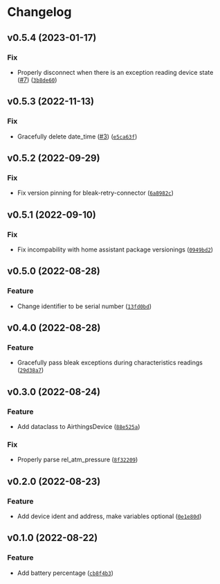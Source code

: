 # Changelog

<!--next-version-placeholder-->

## v0.5.4 (2023-01-17)
### Fix
* Properly disconnect when there is an exception reading device state ([#7](https://github.com/vincegio/airthings-ble/issues/7)) ([`3b8de60`](https://github.com/vincegio/airthings-ble/commit/3b8de60b7a13a5a174819404b9b51f66674847a5))

## v0.5.3 (2022-11-13)
### Fix
* Gracefully delete date_time ([#3](https://github.com/vincegio/airthings-ble/issues/3)) ([`e5ca63f`](https://github.com/vincegio/airthings-ble/commit/e5ca63f75044e4cb6f31d6b1ed55d2154f9acaa2))

## v0.5.2 (2022-09-29)
### Fix
* Fix version pinning for bleak-retry-connector ([`6a8982c`](https://github.com/vincegio/airthings-ble/commit/6a8982c87cfcfb37b8ea1f9bad878444cc025c0a))

## v0.5.1 (2022-09-10)
### Fix
* Fix incompability with home assistant package versionings ([`0949bd2`](https://github.com/vincegio/airthings-ble/commit/0949bd28c7495264be55da4b9f1997cae2b391e5))

## v0.5.0 (2022-08-28)
### Feature
* Change identifier to be serial number ([`13fd0bd`](https://github.com/vincegio/airthings-ble/commit/13fd0bda1bd544b8a3c7d39baa187d5b7127599a))

## v0.4.0 (2022-08-28)
### Feature
* Gracefully pass bleak exceptions during characteristics readings ([`29d38a7`](https://github.com/vincegio/airthings-ble/commit/29d38a754b0ad8a2390d7d17b626061e29f135ba))

## v0.3.0 (2022-08-24)
### Feature
* Add dataclass to AirthingsDevice ([`88e525a`](https://github.com/vincegio/airthings-ble/commit/88e525ae9e00ce707f316785538aedc0d7b9dcaa))

### Fix
* Properly parse rel_atm_pressure ([`8f32209`](https://github.com/vincegio/airthings-ble/commit/8f3220948e2e74f7957890c81ada04aa9925c196))

## v0.2.0 (2022-08-23)
### Feature
* Add device ident and address, make variables optional ([`0e1e80d`](https://github.com/vincegio/airthings-ble/commit/0e1e80d78c1a400c773e37d3982614d3c246b607))

## v0.1.0 (2022-08-22)
### Feature
* Add battery percentage ([`cb8f4b3`](https://github.com/vincegio/airthings-ble/commit/cb8f4b34506d8143cda0f9b3854da825829327e9))
